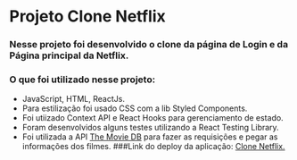 <h1>Projeto Clone Netflix</h1>

###  Nesse projeto foi desenvolvido o clone da página de Login e da Página principal da Netflix.
### O que foi utilizado nesse projeto:
* JavaScript, HTML, ReactJs.
* Para estilização foi usado CSS com a lib Styled Components.
* Foi utiizado Context API e React Hooks para gerenciamento de estado.
* Foram desenvolvidos alguns testes utilizando a React Testing Library.
* Foi utilizada a API <a href="https://www.themoviedb.org/documentation/api?language=pt-BR" target=_blank>The Movie DB</a> para fazer as requisições e pegar as informações dos filmes.
###Link do deploy da aplicação: <a href="https://victor160997.github.io/clone-netflix/" target=_blank>Clone Netflix.</a>
